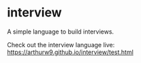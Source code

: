 # interview
A simple language to build interviews.

Check out the interview language live:
https://arthurw9.github.io/interview/test.html

